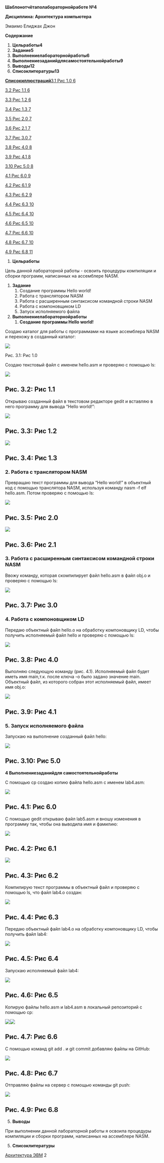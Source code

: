 ﻿**Шаблонотчётаполабораторнойработе №4**

**Дисциплина: Архитектура компьютера**

Эмаимо Елиджах Джон          

**Содержание**

1. **Цельработы4**
1. **Задание5**
1. **Выполнениелабораторнойработы6**
1. **Выполнениезаданийдлясамостоятельнойработы9**
1. **Выводы12**
1. **Списоклитературы13**

[**Списокиллюстраций**3.1 Рис 1.0	6](#_toc4417)

[3.2 Рис 1.1	6](#_toc4418)

[3.3 Рис 1.2	6](#_toc4419)

[3.4 Рис 1.3	7](#_toc4420)

[3.5 Рис 2.0	7](#_toc4421)

[3.6 Рис 2.1	7](#_toc4422)

[3.7 Рис 3.0	7](#_toc4423)

[3.8 Рис 4.0	8](#_toc4424)

[3.9 Рис 4.1	8](#_toc4425)

[3.10 Рис 5.0	8](#_toc4426)

[4.1 Рис 6.0	9](#_toc4427)

[4.2 Рис 6.1	9](#_toc4428)

[4.3 Рис 6.2	9](#_toc4429)

[4.4 Рис 6.3	10](#_toc4430)

[4.5 Рис 6.4	10](#_toc4431)

[4.6 Рис 6.5	10](#_toc4432)

[4.7 Рис 6.6	10](#_toc4433)

[4.8 Рис 6.7	10](#_toc4434)

[4.9 Рис 6.8	11](#_toc4435)



1. **Цельработы**

Цель данной лабораторной работы - освоить процедуры компиляции и сборки программ, написанных на ассемблере NASM.

1. **Задание**
   1. Создание программы Hello world!
   1. Работа с транслятором NASM
   1. Работа с расширенным синтаксисом командной строки NASM
   1. Работа с компоновщиком LD
   1. Запуск исполняемого файла
1. **Выполнениелабораторнойработы**
   1. **Создание программы Hello world!**

Создаю каталог для работы с программами на языке ассемблера NASM и перехожу в созданный каталог:

![](Aspose.Words.a5bb0fb2-e371-4296-a803-b2f8aa37acda.001.png)

Рис. 3.1: Рис 1.0

Создаю текстовый файл с именем hello.asm и проверяю с помощью ls:

![](Aspose.Words.a5bb0fb2-e371-4296-a803-b2f8aa37acda.002.png)
## <a name="_toc4418"></a>Рис. 3.2: Рис 1.1
Открываю созданный файл в текстовом редакторе gedit и вставляю в него программу для вывода “Hello world!”:

![](Aspose.Words.a5bb0fb2-e371-4296-a803-b2f8aa37acda.003.png)
## <a name="_toc4419"></a>Рис. 3.3: Рис 1.2
![](Aspose.Words.a5bb0fb2-e371-4296-a803-b2f8aa37acda.004.png)
## <a name="_toc4420"></a>Рис. 3.4: Рис 1.3
### **2. Работа с транслятором NASM**
Превращаю текст программы для вывода “Hello world!” в объектный код с помощью транслятора NASM, используя команду nasm -f elf hello.asm. Потом проверяю с помощью ls:

![](Aspose.Words.a5bb0fb2-e371-4296-a803-b2f8aa37acda.005.png)
## <a name="_toc4421"></a>Рис. 3.5: Рис 2.0
![](Aspose.Words.a5bb0fb2-e371-4296-a803-b2f8aa37acda.006.png)
## <a name="_toc4422"></a>Рис. 3.6: Рис 2.1
### **3. Работа с расширенным синтаксисом командной строки NASM**
Ввожу команду, которая скомпилирует файл hello.asm в файл obj.o и проверяю с помощью ls:

![](Aspose.Words.a5bb0fb2-e371-4296-a803-b2f8aa37acda.007.png)
## <a name="_toc4423"></a>Рис. 3.7: Рис 3.0
### **4. Работа с компоновщиком LD**
Передаю объектный файл hello.o на обработку компоновщику LD, чтобы получить исполняемый файл hello и проверяю с помощью ls:

![](Aspose.Words.a5bb0fb2-e371-4296-a803-b2f8aa37acda.008.png)
## <a name="_toc4424"></a>Рис. 3.8: Рис 4.0
Выполняю следующую команду (рис. 4.1). Исполняемый файл будет иметь имя main,т.к. после ключа -о было задано значение main. Объектный файл, из которого собран этот исполняемый файл, имеет имя obj.o:

![](Aspose.Words.a5bb0fb2-e371-4296-a803-b2f8aa37acda.009.png)
## <a name="_toc4425"></a>Рис. 3.9: Рис 4.1
### **5. Запуск исполняемого файла**
Запускаю на выполнение созданный файл hello:

![](Aspose.Words.a5bb0fb2-e371-4296-a803-b2f8aa37acda.010.png)
## <a name="_toc4426"></a>Рис. 3.10: Рис 5.0
**4 Выполнениезаданийдля самостоятельнойработы**

С помощью cp создаю копию файла hello.asm с именем lab4.asm:

![](Aspose.Words.a5bb0fb2-e371-4296-a803-b2f8aa37acda.011.png)
## <a name="_toc4427"></a>Рис. 4.1: Рис 6.0
С помощью gedit открываю файл lab5.asm и вношу изменения в программу так, чтобы она выводила имя и фамилию:

![](Aspose.Words.a5bb0fb2-e371-4296-a803-b2f8aa37acda.012.png)
## <a name="_toc4428"></a>Рис. 4.2: Рис 6.1
![](Aspose.Words.a5bb0fb2-e371-4296-a803-b2f8aa37acda.013.png)
## <a name="_toc4429"></a>Рис. 4.3: Рис 6.2
Компилирую текст программы в объектный файл и проверяю с помощью ls, что файл lab4.o создан:

![](Aspose.Words.a5bb0fb2-e371-4296-a803-b2f8aa37acda.014.png)
## <a name="_toc4430"></a>Рис. 4.4: Рис 6.3
Передаю объектный файл lab4.o на обработку компоновщику LD, чтобы получить файл lab4:

![](Aspose.Words.a5bb0fb2-e371-4296-a803-b2f8aa37acda.015.png)
## <a name="_toc4431"></a>Рис. 4.5: Рис 6.4
Запускаю исполняемый файл lab4:

![](Aspose.Words.a5bb0fb2-e371-4296-a803-b2f8aa37acda.016.png)
## <a name="_toc4432"></a>Рис. 4.6: Рис 6.5
Копирую файлы hello.asm и lab4.asm в локальный репозиторий с помощью cp:

![](Aspose.Words.a5bb0fb2-e371-4296-a803-b2f8aa37acda.017.png)![](Aspose.Words.a5bb0fb2-e371-4296-a803-b2f8aa37acda.018.png)
## <a name="_toc4433"></a>Рис. 4.7: Рис 6.6
С помощью команд git add . и git commit добавляю файлы на GitHub:

![](Aspose.Words.a5bb0fb2-e371-4296-a803-b2f8aa37acda.019.png)
## <a name="_toc4434"></a>Рис. 4.8: Рис 6.7
Отправляю файлы на сервер с помощью команды git push:

![](Aspose.Words.a5bb0fb2-e371-4296-a803-b2f8aa37acda.020.png)
## <a name="_toc4435"></a>Рис. 4.9: Рис 6.8
5. **Выводы**

При выполнении данной лабораторной работы я освоила процедуры компиляции и сборки программ, написанных на ассемблере NASM.

5. **Списоклитературы**

[Архитектура ЭВМ](https://esystem.rudn.ru/pluginfile.php/2089084/mod_resource/content/0/%D0%9B%D0%B0%D0%B1%D0%BE%D1%80%D0%B0%D1%82%D0%BE%D1%80%D0%BD%D0%B0%D1%8F%20%D1%80%D0%B0%D0%B1%D0%BE%D1%82%D0%B0%20%E2%84%964.%20%D0%A1%D0%BE%D0%B7%D0%B4%D0%B0%D0%BD%D0%B8%D0%B5%20%D0%B8%20%D0%BF%D1%80%D0%BE%D1%86%D0%B5%D1%81%D1%81%20%D0%BE%D0%B1%D1%80%D0%B0%D0%B1%D0%BE%D1%82%D0%BA%D0%B8%20%D0%BF%D1%80%D0%BE%D0%B3%D1%80%D0%B0%D0%BC%D0%BC%20%D0%BD%D0%B0%20%D1%8F%D0%B7%D1%8B%D0%BA%D0%B5%20%D0%B0%D1%81%D1%81%D0%B5%D0%BC%D0%B1%D0%BB%D0%B5%D1%80%D0%B0%20NASM.pdf)
2
